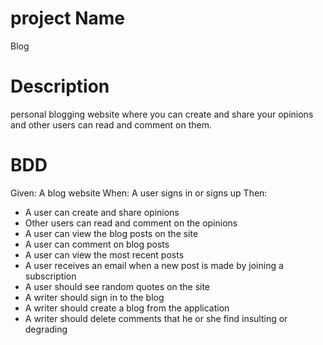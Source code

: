 # project Name
Blog

# Description
personal blogging website where you can create and share your opinions and other users can read and comment on them.

# BDD
Given: A blog website
When: A user signs in or signs up
Then: 
* A user can create and share opinions
* Other users can read and comment on the opinions 
* A user can view the blog posts on the site
* A user can comment on blog posts
* A user can view the most recent posts
* A user receives an email when a new post is made by joining a subscription
* A user should see random quotes on the site
* A writer should sign in to the blog
* A writer should create a blog from the application
* A writer should delete comments that he or she find insulting or degrading